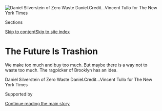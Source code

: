 <div id="app">

<div>

<div>

<div>

</div>

<div data-aria-hidden="false">

<div id="site-content" data-role="main">

<div>

<div class="css-1aor85t" style="opacity:0.000000001;z-index:-1;visibility:hidden">

<div class="css-1hqnpie">

<div class="css-epjblv">

<span class="css-17xtcya">[Style](/section/style)</span><span class="css-x15j1o">|</span><span class="css-fwqvlz">The
Future Is
Trashion</span>

</div>

<div class="css-k008qs">

<div class="css-1iwv8en">

<span class="css-18z7m18"></span>

<div>

</div>

</div>

<span class="css-1n6z4y">https://nyti.ms/35HeDij</span>

<div class="css-1705lsu">

<div class="css-4xjgmj">

<div class="css-4skfbu" data-role="toolbar" data-aria-label="Social Media Share buttons, Save button, and Comments Panel with current comment count" data-testid="share-tools">

  - 
  - 
  - 
  - 
    
    <div class="css-6n7j50">
    
    </div>

  - 

</div>

</div>

</div>

</div>

</div>

</div>

<div id="NYT_TOP_BANNER_REGION" class="css-11qgg8s">

</div>

<div id="fullBleedHeaderContent">

<div class="css-n4ws9g">

![<span class="css-16f3y1r e13ogyst0" data-aria-hidden="true">Daniel
Silverstein of Zero Waste
Daniel.</span><span class="css-cnj6d5 e1z0qqy90" itemprop="copyrightHolder"><span class="css-1ly73wi e1tej78p0">Credit...</span><span><span>Vincent
Tullo for The New York
Times</span></span></span>](https://static01.nyt.com/images/2019/12/20/fashion/20Ragpicker-zero-waste-daniel/20Ragpicker-zero-waste-daniel-articleLarge-v3.jpg?quality=75&auto=webp&disable=upscale)

</div>

<div class="css-3z92zw">

<div class="css-6cn7ki">

<div class="NYTAppHideMasthead css-1bcu9v6 e1suatyy0">

<div class="section css-1o1qe8k e1suatyy2">

<div class="css-cu5p7t er09x8g0">

<div class="css-6n7j50">

</div>

<span class="css-1dv1kvn">Sections</span>

[Skip to content](#site-content)[Skip to site index](#site-index)

</div>

<div class="css-10698na e1huz5gh0">

</div>

</div>

</div>

<div class="css-1sojcmr ehdk2mb0">

# The Future Is Trashion

</div>

We make too much and buy too much. But maybe there is a way not to waste
too much. The ragpicker of Brooklyn has an idea.

</div>

</div>

<div class="css-nwzfg5 e1gnum310">

<span class="css-1f9pvn2 style">Daniel Silverstein of Zero Waste
Daniel.</span><span class="css-cnj6d5 e1z0qqy90" itemprop="copyrightHolder"><span class="css-1ly73wi e1tej78p0">Credit...</span><span><span>Vincent
Tullo for The New York Times</span></span></span>

</div>

<div id="sponsor-wrapper" class="css-1hyfx7x">

<div id="sponsor-slug" class="css-19vbshk">

Supported by

</div>

[Continue reading the main
story](#after-sponsor)

<div id="sponsor" class="ad sponsor-wrapper" style="text-align:center;height:100%;display:block">

</div>

<div id="after-sponsor">

</div>

</div>

<div class="css-1wx1auc e1gnum311">

<div class="css-18e8msd">

<div class="css-vp77d3 epjyd6m0">

<div class="css-hus3qt ey68jwv0" data-aria-hidden="true">

[![Vanessa
Friedman](https://static01.nyt.com/images/2018/06/12/multimedia/vanessa-friedman/vanessa-friedman-thumbLarge.png
"Vanessa Friedman")](https://www.nytimes.com/by/vanessa-friedman)

</div>

<div class="css-1baulvz">

By [<span class="css-1baulvz last-byline" itemprop="name">Vanessa
Friedman</span>](https://www.nytimes.com/by/vanessa-friedman)

</div>

</div>

  - 
    
    <div class="css-ld3wwf e16638kd2">
    
    Published Dec. 20, 2019Updated Dec. 26,
    2019
    
    </div>

  - 
    
    <div class="css-4xjgmj">
    
    <div class="css-pvvomx" data-role="toolbar" data-aria-label="Social Media Share buttons, Save button, and Comments Panel with current comment count" data-testid="share-tools">
    
      - 
      - 
      - 
      - 
        
        <div class="css-6n7j50">
        
        </div>
    
      - 
    
    </div>
    
    </div>

</div>

</div>

</div>

<div class="section meteredContent css-1r7ky0e" name="articleBody" itemprop="articleBody">

<div class="css-1fanzo5 StoryBodyCompanionColumn">

<div class="css-53u6y8">

The ragpicker of Brooklyn works out of a 750-square-foot storefront a
few blocks east of the Brooklyn-Queens Expressway, down a mostly
residential side street in Williamsburg, where Hasidim and hipsters mix.

The ragpicker of Brooklyn sews in the back, behind a makeshift wall
sprouting a riot of scraps. Under the pattern-cutting table there are
bins of scraps of scraps, sorted by color (red and yellow and blue and
black), and on one wall are shelves of Mason jars containing
gumball-size scraps of scraps of scraps; up front are clothing rails,
and a dressing room canopied by a lavish waterfall of castoff cuttings
that flows down onto the floor like a Gaudí sand castle.

The ragpicker of Brooklyn, whose name is Daniel Silverstein and whose
nom de style is Zero Waste Daniel, looks like a fashion kid, which he is
(or was). He is 30 and tends to dress all in black, with a black knit
cap on his head, and went to the Fashion Institute of Technology and
interned at Carolina Herrera and even was on a fashion reality TV show.

And the ragpicker of Brooklyn would rather not be called that at all.

“I prefer to think of it as Rumpelstiltskin, spinning straw into gold,”
Mr. Silverstein said one day in early November. He was on West 35th
Street, in the garment district, with his partner and husband, Mario
DeMarco (also all in black). They were hauling home sacks of cuttings
from their own production run at HD Fashion, which also makes clothes
for Rag & Bone and Donna Karan’s Urban Zen line.

</div>

</div>

<div class="css-1fanzo5 StoryBodyCompanionColumn">

<div class="css-53u6y8">

Mr. Silverstein’s straw is more formally known as preconsumer,
postproduction waste, which is a fancy way of saying he works with the
fabrics that other designers and costume departments and factories would
normally throw out.

</div>

</div>

<div class="css-79elbk" data-testid="photoviewer-wrapper">

<div class="css-z3e15g" data-testid="photoviewer-wrapper-hidden">

</div>

<div class="css-1a48zt4 ehw59r15" data-testid="photoviewer-children">

![<span class="css-16f3y1r e13ogyst0" data-aria-hidden="true">Daniel
Silverstein’s fashion line, Zero Waste Daniel, uses garment scraps to
produce
streetwear.</span><span class="css-cnj6d5 e1z0qqy90" itemprop="copyrightHolder"><span class="css-1ly73wi e1tej78p0">Credit...</span><span>Vincent
Tullo for The New York
Times</span></span>](https://static01.nyt.com/images/2019/12/24/fashion/24insider1/merlin_163871316_66c5dcf5-5593-475a-a0e6-8a481621491a-articleLarge.jpg?quality=75&auto=webp&disable=upscale)

</div>

</div>

<div class="css-1fanzo5 StoryBodyCompanionColumn">

<div class="css-53u6y8">

His gold is street wear: sweatshirts and pants and T-shirts, the
occasional anorak, collaged together from rolls of old fabric, mostly
black and gray, often containing brightly colored geometric patchwork
inserts of smaller, brighter bits, like an exclamation point, or an
Easter egg.

Those patchwork inserts have been put together from the castoffs of the
bigger pieces, and then the castoffs from the inserts are saved and
pieced together into mosaic appliqués (the hands from the Sistine Chapel
and Earth as seen from above, for example). The appliqués can be
custom-made and attached to any piece. Leftovers, all the way.

As fashion comes to grips with its own culpability in the climate
crisis, the concept of upcycling, whether remaking old clothes or
re-engineering used fabric or simply using what would otherwise be
tossed into landfill, has begun to trickle out to many layers of the
fashion world.

</div>

</div>

<div class="css-1fanzo5 StoryBodyCompanionColumn">

<div class="css-53u6y8">

That includes the high end, via the work of designers like [Marine
Serre](https://www.thecut.com/2019/11/marine-serre-upcycling-videos.html),
[Emily
Bode](https://www.nytimes.com/2019/11/18/style/bode-emily-bode-shopping-brick-and-mortar-is-dead-lets-open-a-store.html)
and [Gabriela
Hearst](https://www.nytimes.com/2019/09/11/style/proenza-schouler-gabriela-hearst-new-york-fashion-week.html),
and brands like Hermès, as well as the outdoor space, with the Patagonia
[WornWear](https://mountainculturegroup.com/patagonia-worn-wear-program-review/)
and [Recrafted](https://wornwear.patagonia.com/shop/recrafted) programs
(to name a few).

And yet, because there are few economies of scale and even fewer
production systems, such clothing remains for many designers an
experiment rather than a strategy, and for many consumers, a luxury
rather than a choice.

Mr. Silverstein, whose clothes range from $25 for a patch to $595 for an
anorak made from what was a New York City Sanitation Department tent,
and who works only with fabric that would otherwise be thrown away, is
one of several new designers trying to change that.

How he got there, with lots of false starts and belly flops, is perhaps
as representative as anything of the way fashion may be stumbling toward
its future. We make too much, and we buy too much, but that doesn’t have
to mean we waste too much.

Welcome to the growing world of
trashion.

</div>

</div>

<div class="css-79elbk" data-testid="photoviewer-wrapper">

<div class="css-z3e15g" data-testid="photoviewer-wrapper-hidden">

</div>

<div class="css-1a48zt4 ehw59r15" data-testid="photoviewer-children">

<div class="css-1xdhyk6 erfvjey0">

<span class="css-1ly73wi e1tej78p0">Image</span>

<div class="css-zjzyr8">

<div data-testid="lazyimage-container" style="height:309.3333333333333px">

</div>

</div>

</div>

<span class="css-16f3y1r e13ogyst0" data-aria-hidden="true">Jars of tiny
clothing scraps organized by color on a shelf in the back of the Zero
Waste Daniel
store.</span><span class="css-cnj6d5 e1z0qqy90" itemprop="copyrightHolder"><span class="css-1ly73wi e1tej78p0">Credit...</span><span>Vincent
Tullo for The New York Times</span></span>

</div>

</div>

<div class="css-1fanzo5 StoryBodyCompanionColumn">

<div class="css-53u6y8">

## Saved By the Dumpster

“I came to New York for that fashion dream — what I’d been watching on
TV,” Mr. Silverstein said a few weeks before his garment district
scrap-saving trip. “I wanted that life so badly.”

</div>

</div>

<div class="css-1fanzo5 StoryBodyCompanionColumn">

<div class="css-53u6y8">

He was sitting in the back of what he calls his “make/shop,” which he
and Mr. DeMarco renovated in 2017 using materials from Big Reuse, a
Brooklyn nonprofit. The make/shop has three sewing machines but no
garbage can.

Mr. Silverstein was born in Pennsylvania, and when he was 10, his
parents moved to New Jersey so their fashion-aware son could be closer
to New York. Mr. Silverstein’s father owned a swimming pool and hot tub
supply company, and his mother worked part-time in the business. (She is
also a therapist.) As a family, they did some recycling but were not
particularly attuned to the environment.

Mr. Silverstein always knew he wanted to be a designer. When he was 4,
he started making clothes for his sister’s Barbies out of tissue paper
and tinfoil. By the time he was 14, he was taking weekend classes at
F.I.T. and making his friends’ prom dresses.

His Damascene moment was more like a series of cold-water splashes. For
a senior-year competition for the Clinton Global Initiative, he designed
a pair of sustainable jeans, which became his first zero-waste pattern.
He didn’t win, but his teacher told him to hold on to the idea. “‘You
have something there,’” he recalled the teacher saying.

After graduating, he found himself working as a temp at Victoria’s
Secret, making knitwear. He would scroll through
[style.com](http://style.com/) looking at recent runway shows, find a
sweater he liked, then create a technical design packet for a similar
style for VS.

One of the patterns involved an asymmetric cut with a long triangular
piece in front. Because of the irregular shape, the fabric “had an
insanely poor yield,” Mr. Silverstein said, meaning that only a portion
of every yard was used for the garment; almost half was waste.

</div>

</div>

<div class="css-1fanzo5 StoryBodyCompanionColumn">

<div class="css-53u6y8">

He did the math and realized, he said, “that if this is yielding only 47
percent per each sweater, and we are cutting 10,000 sweaters, then we
are knitting, milling, dying and finishing 5,000 yards of fabric just to
throw out.”

The next day, he said, he left VS to focus on a business he and a friend
had started based on his zero-waste patterns. They were making classic
ready-to-wear — cocktail dresses and suits and such — but with no waste
left on the cutting-room floor. One of their first customers was
Jennifer Hudson, who wore a turquoise dress that ended up in the pages
of Us Weekly.

Stores like Fred Segal in Los Angeles and e-tail sites like Master &
Muse picked up the line, which was called 100% (for the amount of fabric
used), and Mr. Silverstein spent a season on the [“Fashion
Star](https://www.nytimes.com/2012/03/13/arts/television/fashion-star-designer-competition-series-on-nbc.html),”
ending his tenure as second
runner-up.

</div>

</div>

<div class="css-79elbk" data-testid="photoviewer-wrapper">

<div class="css-z3e15g" data-testid="photoviewer-wrapper-hidden">

</div>

<div class="css-1a48zt4 ehw59r15" data-testid="photoviewer-children">

<div class="css-1xdhyk6 erfvjey0">

<span class="css-1ly73wi e1tej78p0">Image</span>

<div class="css-zjzyr8">

<div data-testid="lazyimage-container" style="height:483.33333333333326px">

</div>

</div>

</div>

<span class="css-16f3y1r e13ogyst0" data-aria-hidden="true">A coat made
out of a former DSNY promotional tent hanging in the Zero Waster Daniel
Brooklyn
store.</span><span class="css-cnj6d5 e1z0qqy90" itemprop="copyrightHolder"><span class="css-1ly73wi e1tej78p0">Credit...</span><span>Vincent
Tullo for The New York Times</span></span>

</div>

</div>

<div class="css-1fanzo5 StoryBodyCompanionColumn">

<div class="css-53u6y8">

Still, the economics of fashion, in which stores pay after delivery,
were working against him. In 2015, after American Apparel, which had
bought Oak NYC, a store known for its edgy choices and one of his
wholesale accounts, declared bankruptcy, he was left with $30,000 worth
of unpaid orders. He decided to quit.

Mr. Silverstein got a part-time job helping students get their art
portfolios together and, he said, “lay on the couch for a while.”
Finally he boxed up his studio and threw all of his leftover fabric in a
garbage bag. He was set to haul it to a dumpster, only to have the bag
break, spilling its contents onto the floor.

</div>

</div>

<div class="css-1fanzo5 StoryBodyCompanionColumn">

<div class="css-53u6y8">

“I thought, ‘I can’t throw this out — it’s the antithesis of my
mission,’” he said. “So I took the afternoon and made myself a shirt
and put it on my Instagram. I had maybe 2,000 followers, and probably
the most likes I had ever gotten was 95. I posted this dumb selfie of a
shirt I’d made out of my own trash because I was too poor to go
shopping, and it instantly got 200 likes. It was the most popular thing
I’d ever done.”

It occurred to him this may be a better way to go. He made “a bunch of
scrappy shirts” and became Zero Waste Daniel, his Instagram name (which
he had chosen because Daniel Silverstein was already taken).

He rented a booth at a flea market and sold them all. Johnny Wujek, Katy
Perry’s stylist, bought one. Chris Anderson, a mentor who ran Dress for
Success in Morris County, N.J., where Mr. Silverstein had interned
during high school, said she would back him.

His father put in some money, too, as did Tuomo Tiisala, a professor at
New York University who saw his work at a market. Mr. Silverstein got a
small space at Manufacture New York, a group incubator in Sunset Park
(it disbanded after a year), and made a deal with a factory that
supplied the Marshalls chain to pick up its scraps.

Fabric dumping, though less discussed than the clothes consumers throw
out, is just as much a byproduct of fashion production, and just as
culpable in the landfill crisis. Reverse Resources, a group that has
created an online marketplace to connect factories and designers who
want to reuse their scraps, released [a study
in 2016](https://reverseresources.net/news/how-much-does-garment-industry-actually-waste)that
estimated that the garment industry creates almost enough leftover
textile per year to cover the entire republic of Estonia with waste.

That was a best-case scenario. Worst case would be enough to cover North
Korea.

At that stage, Mr. Silverstein was mostly making sweatshirts, piecing
them together by hand, but, he said, “people started making little
videos about my work and putting up posts, and I started getting more
orders than I could keep up with.”

</div>

</div>

<div class="css-1fanzo5 StoryBodyCompanionColumn">

<div class="css-53u6y8">

In 2017, he met Mr. DeMarco, who worked in hospitality. This year he
joined the business full-time.

In many ways, social media has also been their door to a customer base.
Just as it creates pressure to buy new stuff, it can create pressure to
buy new old
stuff.

</div>

</div>

<div class="css-79elbk" data-testid="photoviewer-wrapper">

<div class="css-z3e15g" data-testid="photoviewer-wrapper-hidden">

</div>

<div class="css-1a48zt4 ehw59r15" data-testid="photoviewer-children">

<div class="css-1xdhyk6 erfvjey0">

<span class="css-1ly73wi e1tej78p0">Image</span>

<div class="css-zjzyr8">

<div data-testid="lazyimage-container" style="height:309.3333333333333px">

</div>

</div>

</div>

<span class="css-16f3y1r e13ogyst0" data-aria-hidden="true">Mr.
Silverstein sewing one of the DSNY shirts in his make/shop. The front is
the retail space; the back is his
atelier.</span><span class="css-cnj6d5 e1z0qqy90" itemprop="copyrightHolder"><span class="css-1ly73wi e1tej78p0">Credit...</span><span>Vincent
Tullo for The New York Times</span></span>

</div>

</div>

<div class="css-1fanzo5 StoryBodyCompanionColumn">

<div class="css-53u6y8">

## Message vs. Money

“My freshman year at F.I.T., one of my teachers said there are good
designers and there are great designers,” Mr. Silverstein said. “Good
designers have careers and see their stuff in stores, and great
designers change the way people dress.” And, perhaps, think about
dress.”

He was driving a small U-Haul truck. He had spent the morning with Mr.
DeMarco in FabScrap, a concrete loft in the erstwhile Army Terminal
complex in Sunset Park filled with trash bags and storage boxes bulging
at the seams with fabric waste. They were on the hunt for 400 or so
yards of random black remnants with some stretch.

Mr. Silverstein doesn’t ragpick in the 19th-century way (the way that
gave birth to the term), sifting through garbage on the streets. He
picks through giant boxes and metal shelves of castoff fabric rolls and
then sews his finds together to make new rolls.

He doesn’t really have seasons or shows by a traditional definition,
though he flirts with the idea. In 2018, the 1 Hotel Brooklyn Bridge
invited him to do a show for New York Fashion Week, and instead of a
runway, he decided to do a one-man stand-up routine called “Sustainable
Fashion Is Hilarious,” which was more about concept than clothes.

</div>

</div>

<div class="css-1fanzo5 StoryBodyCompanionColumn">

<div class="css-53u6y8">

The hotel sold tickets online, and all of the proceeds went to Fashion
Revolution, a nonprofit that advocates industry reform. In September, he
did the same at the [Ace
hotel](https://www.papermag.com/zero-waste-daniel-2640345826.html) in
Manhattan.

Mr. Silverstein is planning a performance for February at Arcadia Earth,
the climate installation museum in downtown New York, which also sells
some of his work.

Last year the Sanitation Department came calling. It had done a
collaboration with the [designer Heron
Preston](https://www.nytimes.com/2016/09/10/fashion/new-york-fashion-week-heron-preston.html)
and was looking for another partner. While Mr. Preston saw the
opportunity as a way to elevate the role of the sanitation worker in a
one-off show, Mr. Silverstein saw it as a great partnership for raw
material.

The department’s dead-stock T-shirts, tents and tablecloths have proven
something of a treasure trove for him.

Over Thanksgiving weekend, Mr. Silverstein was one of the star companies
in an American Express showcase on Small Business Saturday. He is also
teaming up with a former mentor at Swimwear Anywhere for a line of
bathing suits made in Taiwan, which will be his first foray into
offshore production. (The scraps will be sent back along with the trunks
and one-pieces, which are made from recycled ocean fishing nets.)

</div>

</div>

<div class="css-cfo9c3">

</div>

<div class="css-1fanzo5 StoryBodyCompanionColumn">

<div class="css-53u6y8">

Recently Lin-Manuel Miranda wore a Zero Waste Daniel sweatshirt at an
Amex event. The drag queen Pattie Gonia wore a long mosaic gown based on
Botticelli’s “Birth of Venus” at the Tony Awards in June and made
Vogue’s [best-dressed slide
show](https://www.vogue.com/slideshow/best-red-carpet-moments-fashion-tony-awards),
albeit without identification.

</div>

</div>

<div class="css-1fanzo5 StoryBodyCompanionColumn">

<div class="css-53u6y8">

The company has been profitable for a year, Mr. Silverstein said, and
ships across the United States as well as to Canada, Britain, Brazil and
Germany.

Now Mr. Silverstein is at another turning point. Does he get bigger?
Does he train other ragpickers to do what he does? Does he open another
outlet? Does he really get in the game?

He is not sure. “I can’t clothe the world, and maybe the world doesn’t
need me to,” he said. Maybe the drive to clothe the world is part of
what created the problem he is now trying to solve in the first place.
“When I think about what I want in terms of brand recognition, I would
love to see this brand as a household name. But I think that’s very
different than dollars. And I don’t want to be any bigger than I can
guarantee it’s a zero-waste product or that I feel happy.”

He was gathering pieces for a Freddie Mercury mosaic. “Right now,” he
said, surveying his mountain of scraps, “I am so happy.”

</div>

</div>

<div>

</div>

</div>

<div>

</div>

<div>

</div>

<div>

</div>

<div>

<div id="bottom-wrapper" class="css-1ede5it">

<div id="bottom-slug" class="css-l9onyx">

Advertisement

</div>

[Continue reading the main
story](#after-bottom)

<div id="bottom" class="ad bottom-wrapper" style="text-align:center;height:100%;display:block;min-height:90px">

</div>

<div id="after-bottom">

</div>

</div>

</div>

</div>

</div>

## Site Index

<div>

</div>

## Site Information Navigation

  - [© <span>2020</span> <span>The New York Times
    Company</span>](https://help.nytimes.com/hc/en-us/articles/115014792127-Copyright-notice)

<!-- end list -->

  - [NYTCo](https://www.nytco.com/)
  - [Contact
    Us](https://help.nytimes.com/hc/en-us/articles/115015385887-Contact-Us)
  - [Work with us](https://www.nytco.com/careers/)
  - [Advertise](https://nytmediakit.com/)
  - [T Brand Studio](http://www.tbrandstudio.com/)
  - [Your Ad
    Choices](https://www.nytimes.com/privacy/cookie-policy#how-do-i-manage-trackers)
  - [Privacy](https://www.nytimes.com/privacy)
  - [Terms of
    Service](https://help.nytimes.com/hc/en-us/articles/115014893428-Terms-of-service)
  - [Terms of
    Sale](https://help.nytimes.com/hc/en-us/articles/115014893968-Terms-of-sale)
  - [Site
    Map](https://spiderbites.nytimes.com)
  - [Help](https://help.nytimes.com/hc/en-us)
  - [Subscriptions](https://www.nytimes.com/subscription?campaignId=37WXW)

</div>

</div>

</div>

</div>
